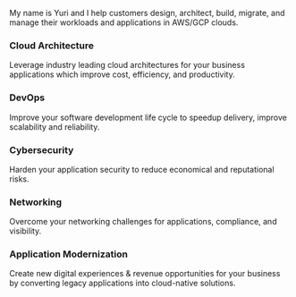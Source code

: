 My name is Yuri and I help customers design, architect, build, migrate, and manage their workloads and applications in AWS/GCP clouds.

### Cloud Architecture

Leverage industry leading cloud architectures for your business applications which improve cost, efficiency, and productivity.

### DevOps

Improve your software development life cycle to speedup delivery, improve scalability and reliability.

### Cybersecurity

Harden your application security to reduce economical and reputational risks.

### Networking

Overcome your networking challenges for applications, compliance, and visibility.

### Application Modernization

Create new digital experiences & revenue opportunities for your business by converting legacy applications into cloud-native solutions.
